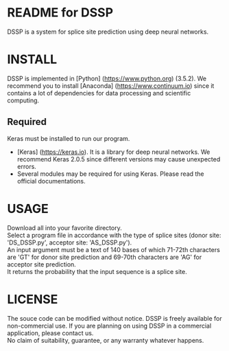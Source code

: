 README for DSSP
===
DSSP is a system for splice site prediction using deep neural networks.

INSTALL
===
DSSP is implemented in [Python] (https://www.python.org) (3.5.2). We recommend you to install [Anaconda] (https://www.continuum.io) since it contains a lot of dependencies for data processing and scientific computing.

Required
---
Keras must be installed to run our program. 
* [Keras] (https://keras.io). It is a library for deep neural networks. We recommend Keras 2.0.5 since different versions may cause unexpected errors.
* Several modules may be required for using Keras. Please read the official documentations.

USAGE
===
Download all into your favorite directory.   
Select a program file in accordance with the type of splice sites (donor site: 'DS_DSSP.py', acceptor site: 'AS_DSSP.py').  
An input argument must be a text of 140 bases of which 71-72th characters are 'GT' for donor site prediction and 69-70th characters are 'AG' for acceptor site prediction.  
It returns the probability that the input sequence is a splice site.

LICENSE
===
The souce code can be modified without notice.
DSSP is freely available for non-commercial use. If you are planning on using DSSP in a commercial application, please contact us.  
No claim of suitability, guarantee, or any warranty whatever happens.

